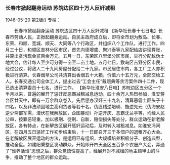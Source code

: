 ### 长春市掀起翻身运动  苏皖边区四十万人反奸减租

1946-05-20
第2版()
专栏：

　　长春市掀起翻身运动
    苏皖边区四十万人反奸减租
    【新华社长春十七日电】长春市劳动人民，正掀起翻身运动。自民主政府成立后，即将全市划为敷岛、长春、东荣、和顺、宽城、顺天、大同等八个行政区，并组织八个工作队，进行工作。四月三十日，和顺区吉林分区市民，首先向德增盛、聚兴泰等九家配给店讲理算账，共算出贪污现金贰百余万元。五月一日，东荣区八里堡分区市民，举行分配敌伪土地大会，估计每人至少可分得一亩至二亩土地。五月七日，敷岛区吉野分区市民，经过公议，将敌人二十九间房屋分配给二十九家。市民居住市内，各工厂工人亦积极进行清算。长春烟草公司共清算出香烟五十大箱，价值六十五万元，全部交给工人。长春交通公司全体工人，提出过去“工会主任”戴峨典等贪污案件四十二件，现已选出清算委员十七名，进行工作。
    【新华社淮安八日电】苏皖边区五分区一个半月以来，普遍的展开了惩奸反恶霸减租减息运动，四十余万人热烈参加，淮安蒋台区廿天中，即有一万余群众卷入。先后惩办汉奸三十九名，清算恶霸土匪头子十四名，以及非法顽固地主高利贷者等若干名。伪匪稽逆培瑛、施逆先元（伪海安赵逆少斋部军需，潜伏在我解放区，企图暴动）孙逆开庆、恶霸沈兰亭等，均经人民公审，按罪恶轻重，加以极刑、徒刑、自新、赔偿损失等处分。群众运动在新老解放区，各有特点，在新解放区展开惩奸运动后，及时转入减租减息。如淮安冯间区，在四月五日惩奸工作初步结束后，十一日即召开三千多佃户的退租齐心大会。在老解放区展开运动的方法，是运用已有组织，大规模培养积极分子、创造典型，推动全盘。如建阳秉整区发动群众，开始即开四天全区五百多个农佃户大会，弄通了“谁养活谁”思想之后，群众觉悟性提高了，经展开对不减租的地主顾甲山的斗争，推动了整个地区的群众运动。

